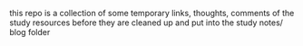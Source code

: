 this repo is a collection of some temporary links, thoughts, comments of the study resources before they are cleaned up and put into the study notes/ blog folder
